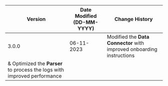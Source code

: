 | **Version** | **Date Modified (DD-MM-YYYY)** | **Change History**                          |
|-------------|--------------------------------|---------------------------------------------|
| 3.0.0       | 06-11-2023                     | Modified the **Data Connector** with improved onboarding instructions 
& Optimized the **Parser** to process the logs with improved performance |